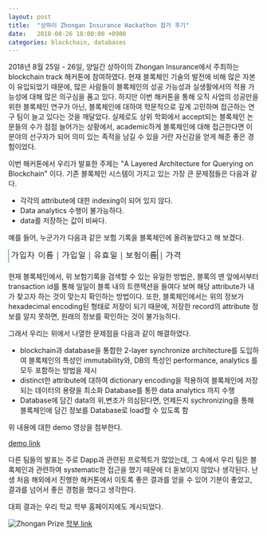 ```yaml
---
layout: post
title:  "상하이 Zhongan Insurance Hackathon 참가 후기"
date:   2018-08-26 18:00:00 +0900
categories: blockchain, databases
---
```


2018년 8월 25일 - 26일, 양일간 상하이의 Zhongan Insurance에서 주최하는 blockchain track 해커톤에 참여하였다. 현재 블록체인 기술의 발전에 비해 많은 자본이 유입되었기 때문에, 많은 사람들이 블록체인의 성공 가능성과 실생활에서의 적용 가능성에 대해 많은 의구심을 품고 있다. 하지만 이번 해커톤을 통해 오직 사업의 성공만을 위한 블록체인 연구가 아닌, 블록체인에 대하여 학문적으로 깊게 고민하며 접근하는 연구 팀이 늘고 있다는 것을 깨달았다. 실제로도 상위 학회에서 accept되는 블록체인 논문들의 수가 점점 늘어가는 상황에서, academic하게 블록체인에 대해 접근한다면 이 분야의 선구자가 되어 의미 있는 족적을 남길 수 있을 거란 자신감을 얻게 해준 좋은 경험이었다.

이번 해커톤에서 우리가 발표한 주제는  "A Layered Architecture for Querying on Blockchain" 이다. 기존 블록체인 시스템이 가지고 있는 가장 큰 문제점들은 다음과 같다.
 
* 각각의 attribute에 대한 indexing이 되어 있지 않다.
* Data analytics 수행이 불가능하다.
* data를 저장하는 값이 비싸다.

예를 들어, 누군가가 다음과 같은 보험 기록을 블록체인에 올려놓았다고 해 보겠다.

![Insurance Field Example](/files/2018-08-26/ex1.png)

현재 블록체인에서, 위 보험기록을 검색할 수 있는 유일한 방법은, 블록의 맨 앞에서부터 transaction id를 통해 일일이 블록 내의 트랜잭션을 들여다 보며 해당 attribute가 내가 찾고자 하는 것이 맞는지 확인하는 방법이다. 또한, 블록체인에서는 위의 정보가 hexadecimal encoding된 형태로 저장이 되기 때문에, 저장한 record의 attribute 정보를 알지 못하면, 원래의 정보를 확인하는 것이 불가능하다.

그래서 우리는 위에서 나열한 문제점을 다음과 같이 해결하였다.

* blockchain과 database을 통합한 2-layer synchronize architecture를 도입하여 블록체인의 특성인 immutability와, DB의 특성인 performance, analytics 를 모두 포함하는 방법을 제시
* distinct한 attribute에 대하여 dictionary encoding을 적용하여 블록체인에 저장되는 데이터의 용량을 최소화
Database를 통한 data analytics 까지 수행
* Database에 담긴 data의 위,변조가 의심된다면, 언제든지 sychronizing을 통해 블록체인에 담긴 정보를 Database로 load할 수 있도록 함

위 내용에 대한 demo 영상을 첨부한다.

[demo link](https://www.youtube.com/watch?v=EzoG1hWP9eA)

다른 팀들의 발표는 주로 Dapp과 관련된 프로젝트가 많았는데, 그 속에서 우리 팀은 블록체인과 관련하여 systematic한 접근을 했기 때문에 더 돋보이지 않았나 생각된다. 난생 처음 해외에서 진행한 해커톤에서 이토록 좋은 결과를 얻을 수 있어 기분이 좋았고, 결과를 넘어서 좋은 경험을 했다고 생각한다.

대회 결과는 우리 학교 학부 홈페이지에도 게시되었다.

![Zhongan Prize](/files/2018-08-26/prize.png)
[학부 link](https://ee.snu.ac.kr/community/news?bm=v&bbsidx=47797)
 

